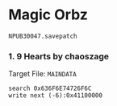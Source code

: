#  Magic Orbz 

`NPUB30047.savepatch`

### 1. 9 Hearts by chaoszage

Target File: `MAINDATA`

```
search 0x636F6E74726F6C
write next (-6):0x41100000
```

